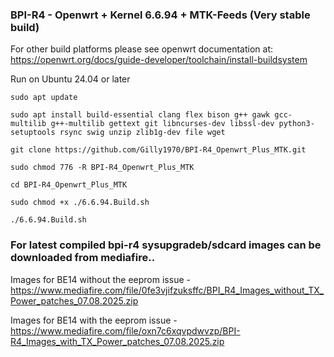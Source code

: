 ### BPI-R4 - Openwrt + Kernel 6.6.94 + MTK-Feeds (Very stable build)

For other build platforms please see openwrt documentation at: https://openwrt.org/docs/guide-developer/toolchain/install-buildsystem

Run on Ubuntu 24.04 or later

`sudo apt update`

`sudo apt install build-essential clang flex bison g++ gawk gcc-multilib g++-multilib gettext git libncurses-dev libssl-dev python3-setuptools rsync swig unzip zlib1g-dev file wget`

`git clone https://github.com/Gilly1970/BPI-R4_Openwrt_Plus_MTK.git`

`sudo chmod 776 -R BPI-R4_Openwrt_Plus_MTK`

`cd BPI-R4_Openwrt_Plus_MTK`

`sudo chmod +x ./6.6.94.Build.sh`

`./6.6.94.Build.sh`

### For latest compiled bpi-r4 sysupgradeb/sdcard images can be downloaded from mediafire..

Images for BE14 without the eeprom issue - https://www.mediafire.com/file/0fe3vjifzuksffc/BPI_R4_Images_without_TX_Power_patches_07.08.2025.zip

Images for BE14 with the eeprom issue - https://www.mediafire.com/file/oxn7c6xqvpdwvzp/BPI-R4_Images_with_TX_Power_patches_07.08.2025.zip
